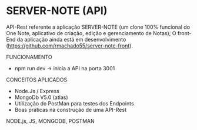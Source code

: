 # SERVER-NOTE (API)
API-Rest referente a aplicação SERVER-NOTE (um clone 100% funcional do One Note, aplicativo de criação, edição e gerenciamento de Notas);
O front-End da aplicação ainda está em desenvolvimento (https://github.com/rmachado55/server-note-front).

FUNCIONAMENTO
- npm run dev -> inicia a API na porta 3001

CONCEITOS APLICADOS
- Node.Js / Express
- MongoDb V5.0 (atlas)
- Utilização do PostMan para testes dos Endpoints
- Boas práticas na construção de uma API-Rest

NODE.js, JS, MONGODB, POSTMAN
